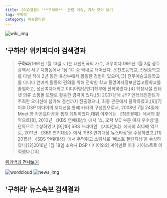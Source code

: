 ```yaml
---
title: (이슈클립) '**구하라**' 관련 이슈, 기사 모아 보기
tag: 구하라
category: 이슈클리핑
---
```

![wiki_img](https://user-images.githubusercontent.com/42597476/44503234-41136a80-a6d0-11e8-9071-6fc6418eafe4.png)
## **'**구하라**'** 위키피디아 검색결과
>**구하라**(1991년 1월 13일 ~ )는 대한민국의 가수, 배우이다.1991년 1월 3일 광주광역시 서구 치평동에서 1남 1녀 중 막내로 태어났다. 운천초등학교, 전남중학교를 다닐 적에 2년 동안 육상부에서 활동한 경험이 있으며,[3] 전주예술고등학교를 다니다 연예계 활동의 편의를 위해 전학한 학교 동명여자정보산업고등학교를 졸업하고, 성신여자대학교 미디어영상연기학부에 진학하였다.[4] 학창시절 인터넷 의류 쇼핑몰 모델로 활동한 경력이 있다.[5] 2007년에 JYP 엔터테인먼트가 주최한 오디션에 참가해 결선까지 진출했으나, 최종 관문에서 탈락하였고,[6][7] 이후 DSP 미디어의 오디션을 통해 카라의 구성원으로서, 2008년 7월 24일에 Mnet 엠 카운트다운을 통해 데뷔하였다.데뷔 이후에는 《청춘불패》에서의 활약으로[8], 2010년 《KBS 연예대상》에서 ‘쇼, 오락 MC 부문 여자 우수상’을 단독으로 수상하였고,[9][10] SBS 드라마인 《시티헌터》에서의 최다혜 역으로, 2011년 《SBS 연기대상》에서 ‘SBS 연기대상 뉴스타상’을 수상하였고,[11] 2015년 《SBS 연예대상》에서 주먹쥐고 소림사로 '베스트 첼린지상'을 수상하였다[12]2016년 1월 18일 소속사 DSP 미디어와의 계약만료 이후 키이스트로 이적했다.[13]

<a href="https://ko.wikipedia.org/wiki/구하라" target="_blank">위키백과 전체보기</a>

![wordcloud](https://s3.ap-northeast-2.amazonaws.com/lyrics101-wordcloud/2018-09-14-1536869471.png)
![news_img](https://user-images.githubusercontent.com/42597476/44507050-1206f400-a6e4-11e8-8d98-7ffbfebb353f.png)
## **'**구하라**'** 뉴스속보 검색결과

